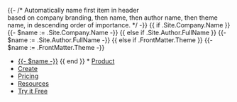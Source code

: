 {{- /*  Automatically name first item in header    
        based on company branding, then name, then
        author name, then theme name, in descending
        order of importance.
*/ -}}
{{ if .Site.Company.Name }}
{{- $name := .Site.Company.Name -}}
{{ else if .Site.Author.FullName }}
{{- $name := .Site.Author.FullName -}} 
{{ else if .FrontMatter.Theme }}
{{- $name := .FrontMatter.Theme -}}
* [{{- $name -}}](/)
{{ end }} * [Product](/)
* [Create](/)
* [Pricing](/)
* [Resources](/)
* [Try it Free](/)

